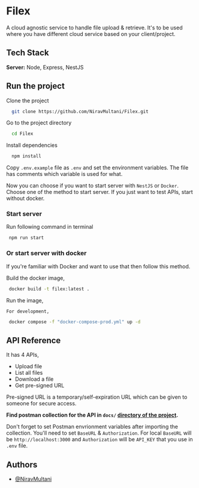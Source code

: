 
# Filex

A cloud agnostic service to handle file upload &amp; retrieve. It's to be used where you have different cloud service based on your client/project.




## Tech Stack

**Server:** Node, Express, NestJS



## Run the project

Clone the project

```bash
  git clone https://github.com/NiravMultani/Filex.git
```

Go to the project directory

```bash
  cd Filex
```

Install dependencies

```bash
  npm install
```

Copy `.env.example` file as `.env` and set the environment variables.
The file has comments which variable is used for what.

Now you can choose if you want to start server with `NestJS` or `Docker`. Choose one of the method to start server. If you just want to test APIs, start without docker.

### Start server

Run following command in terminal

```bash
 npm run start
```

### Or start server with docker

If you're familiar with Docker and want to use that then follow this method.

Build the docker image,

```bash
 docker build -t filex:latest .
```

Run the image,

 	For development,

```bash
 docker compose -f "docker-compose-prod.yml" up -d
```



## API Reference

It has 4 APIs,

- Upload file
- List all files
- Download a file
- Get pre-signed URL

Pre-signed URL is a temporary/self-expiration URL which can be given to someone for secure access.

**Find postman collection for the API in `docs/`  [directory of the project](https://github.com/NiravMultani/Filex/tree/main/docs).**

Don't forget to set Postman envrionment variables after importing the collection.
You'll need to set `BaseURL` & `Authorization`.
For local `BaseURL` will be `http://localhost:3000` and `Authorization` will be `API_KEY` that you use in `.env` file.


## Authors

- [@NiravMultani](https://www.github.com/NiravMultani)

